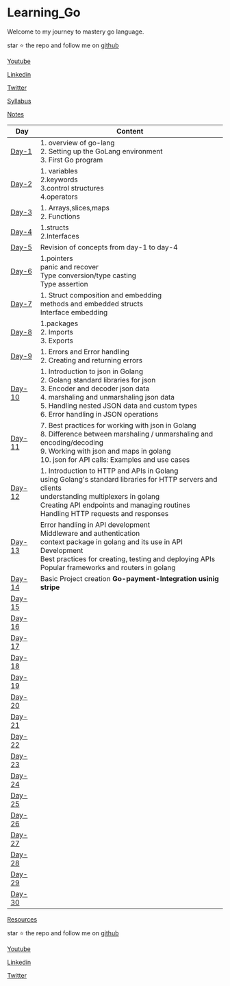 # Learning_Go

Welcome to my journey to mastery go language.

star ⭐ the repo and follow me on [github](https://www.github.com/charan-happy)

[Youtube]()

[Linkedin](https://www.linkedin.com/in/nagacharan-g)

[Twitter](https://x.com/charantechie)

[Syllabus](https://github.com/charan-happy/Learning_Go/blob/main/syllabus.md)

[Notes](https://github.com/charan-happy/Learning_Go/blob/main/Go-Hero%20to%20zero-Notes.md)



|Day|Content|
|---|---|
|[Day-1](https://github.com/charan-happy/Learning_Go/tree/main/Day-1)|1. overview of go-lang<br>2. Setting up the GoLang environment<br>3. First Go program|
|[Day-2](https://github.com/charan-happy/Learning_Go/tree/main/Day-2)|1. variables<br>2.keywords<br>3.control structures<br>4.operators |
|[Day-3](https://github.com/charan-happy/Learning_Go/tree/main/Day-3)|1. Arrays,slices,maps <br> 2. Functions|
|[Day-4](https://github.com/charan-happy/Learning_Go/tree/main/Day-4)|1.structs <br> 2.Interfaces|
|[Day-5](https://github.com/charan-happy/Learning_Go/tree/main/Day-5)|Revision of concepts from day-1 to day-4|
|[Day-6](https://github.com/charan-happy/Learning_Go/tree/main/Day-6)|1.pointers <br> panic and recover <br> Type conversion/type casting <br> Type assertion|
|[Day-7](https://github.com/charan-happy/Learning_Go/tree/main/Day-7)|1. Struct composition and embedding <br> methods and embedded structs <br> Interface embedding|
|[Day-8](https://github.com/charan-happy/Learning_Go/tree/main/Day-8)|1.packages <br> 2. Imports <br> 3. Exports|
|[Day-9](https://github.com/charan-happy/Learning_Go/tree/main/Day-9)|1. Errors and Error handling <br> 2. Creating and returning errors|
|[Day-10](https://github.com/charan-happy/Learning_Go/tree/main/Day-10)|1. Introduction to json in Golang <br> 2. Golang standard libraries for json <br> 3. Encoder and decoder json data <br> 4. marshaling and unmarshaling json data <br> 5. Handling nested JSON data and custom types <br> 6. Error handling in JSON operations|
|[Day-11](https://github.com/charan-happy/Learning_Go/tree/main/Day-11)|7. Best practices for working with json in Golang <br> 8. Difference between marshaling / unmarshaling and encoding/decoding <br> 9. Working with json and maps in golang <br> 10. json for API calls: Examples and use cases|
|[Day-12](https://github.com/charan-happy/Learning_Go/tree/main/Day-12)|1. Introduction to HTTP and APIs in Golang <br> using Golang's standard libraries for HTTP servers and clients <br> understanding multiplexers in golang <br> Creating API endpoints and managing routines <br> Handling HTTP requests and responses |
|[Day-13](https://github.com/charan-happy/Learning_Go/tree/main/Day-13)|Error handling in API development <br> Middleware and authentication <br> context package in golang and its use in API Development <br> Best practices for creating, testing and deploying APIs <br> Popular frameworks and routers in golang|
|[Day-14](https://github.com/charan-happy/Learning_Go/tree/main/Day-14)|Basic Project creation **Go-payment-Integration usinig stripe** |
|[Day-15](https://github.com/charan-happy/Learning_Go/tree/main/Day-15)||
|[Day-16](https://github.com/charan-happy/Learning_Go/tree/main/Day-16)||
|[Day-17](https://github.com/charan-happy/Learning_Go/tree/main/Day-17)||
|[Day-18](https://github.com/charan-happy/Learning_Go/tree/main/Day-18)||
|[Day-19](https://github.com/charan-happy/Learning_Go/tree/main/Day-19)||
|[Day-20](https://github.com/charan-happy/Learning_Go/tree/main/Day-20)||
|[Day-21](https://github.com/charan-happy/Learning_Go/tree/main/Day-21)||
|[Day-22](https://github.com/charan-happy/Learning_Go/tree/main/Day-22)||
|[Day-23](https://github.com/charan-happy/Learning_Go/tree/main/Day-23)||
|[Day-24](https://github.com/charan-happy/Learning_Go/tree/main/Day-24)||
|[Day-25](https://github.com/charan-happy/Learning_Go/tree/main/Day-25)||
|[Day-26](https://github.com/charan-happy/Learning_Go/tree/main/Day-26)||
|[Day-27](https://github.com/charan-happy/Learning_Go/tree/main/Day-27)||
|[Day-28](https://github.com/charan-happy/Learning_Go/tree/main/Day-28)||
|[Day-29](https://github.com/charan-happy/Learning_Go/tree/main/Day-29)||
|[Day-30](https://github.com/charan-happy/Learning_Go/tree/main/Day-30)||


[Resources](https://github.com/charan-happy/Learning_Go/blob/main/Resources.md)

star ⭐ the repo and follow me on [github](https://www.github.com/charan-happy)

[Youtube]()

[Linkedin](https://www.linkedin.com/in/nagacharan-g)

[Twitter](https://x.com/charantechie)
